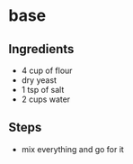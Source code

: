 # base

## Ingredients

- 4 cup of flour
- dry yeast
- 1 tsp of salt
- 2 cups water

## Steps
- mix everything and go for it